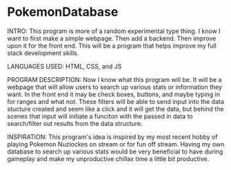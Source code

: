 
# PokemonDatabase
INTRO:
This program is more of a random experimental type thing. I know I want to first make a simple webpage. Then add a backend. Then improve upon it for the front end. This will be a program that helps improve my full stack development skills. 

LANGUAGES USED:
HTML, CSS, and JS

PROGRAM DESCRIPTION:
Now I know what this program will be. It will be a webpage that will allow users to search up various stats or information they want. In the front end it may be check boxes, buttons, and maybe typing in for ranges and what not. These filters will be able to send input into the data stucture created and seem like a click and it will get the data, but behind the scenes that input will initiate a funciton with the passed in data to search/filter out results from the data structure. 

INSPIRATION:
This program's idea is inspired by my most recent hobby of playing Pokemon Nuzlockes on stream or for fun off stream. Having my own database to search up various stats would be very beneficial to have during gameplay and make my unproductive chillax time a little bit productive. 
